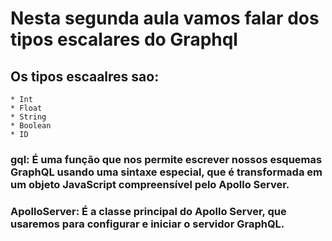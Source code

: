# Nesta segunda aula vamos falar dos tipos escalares do Graphql

## Os tipos escaalres sao:
    * Int
    * Float
    * String
    * Boolean
    * ID

### gql: É uma função que nos permite escrever nossos esquemas GraphQL usando uma sintaxe especial, que é transformada em um objeto JavaScript compreensível pelo Apollo Server.
### ApolloServer: É a classe principal do Apollo Server, que usaremos para configurar e iniciar o servidor GraphQL.